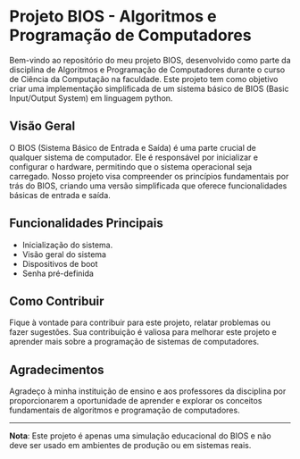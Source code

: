 # Projeto BIOS - Algoritmos e Programação de Computadores

Bem-vindo ao repositório do meu projeto BIOS, desenvolvido como parte da disciplina de Algoritmos e Programação de Computadores durante o curso de Ciência da Computação na faculdade. Este projeto tem como objetivo criar uma implementação simplificada de um sistema básico de BIOS (Basic Input/Output System) em linguagem python.

## Visão Geral

O BIOS (Sistema Básico de Entrada e Saída) é uma parte crucial de qualquer sistema de computador. Ele é responsável por inicializar e configurar o hardware, permitindo que o sistema operacional seja carregado. Nosso projeto visa compreender os princípios fundamentais por trás do BIOS, criando uma versão simplificada que oferece funcionalidades básicas de entrada e saída.

## Funcionalidades Principais

- Inicialização do sistema.
- Visão geral do sistema
- Dispositivos de boot
- Senha pré-definida

## Como Contribuir

Fique à vontade para contribuir para este projeto, relatar problemas ou fazer sugestões. Sua contribuição é valiosa para melhorar este projeto e aprender mais sobre a programação de sistemas de computadores.

## Agradecimentos

Agradeço à minha instituição de ensino e aos professores da disciplina por proporcionarem a oportunidade de aprender e explorar os conceitos fundamentais de algoritmos e programação de computadores.

---

**Nota**: Este projeto é apenas uma simulação educacional do BIOS e não deve ser usado em ambientes de produção ou em sistemas reais.
